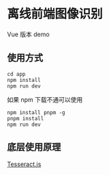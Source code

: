 # 离线前端图像识别
Vue 版本 demo
## 使用方式
```
cd app
npm install
npm run dev
```
如果 npm 下载不通可以使用
```
npm install pnpm -g
pnpm install
npm run dev
```
## 底层使用原理
[Tesseract.js]( https://github.com/naptha/tesseract.js )

